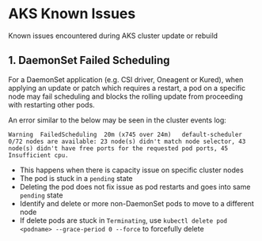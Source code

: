 # AKS Known Issues

Known issues encountered during AKS cluster update or rebuild

## 1. DaemonSet Failed Scheduling

For a DaemonSet application (e.g. CSI driver, Oneagent or Kured), when applying an update or patch which requires a restart, a pod on a specific node may fail scheduling and blocks the rolling update from proceeding with restarting other pods.  

An error similar to the below may be seen in the cluster events log:  
  
`
Warning  FailedScheduling  20m (x745 over 24m)   default-scheduler  0/72 nodes are available: 23 node(s) didn't match node selector, 43 node(s) didn't have free ports for the requested pod ports, 45 Insufficient cpu.
`

- This happens when there is capacity issue on specific cluster nodes
- The pod is stuck in a `pending` state
- Deleting the pod does not fix issue as pod restarts and goes into same `pending` state
- Identify and delete or more non-DaemonSet pods to move to a different node
- If delete pods are stuck in `Terminating`, use `kubectl delete pod <podname> --grace-period 0 --force` to forcefully delete